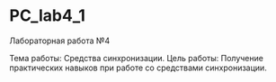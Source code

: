 # PC_lab4_1
Лабораторная работа №4

Тема работы: Средства синхронизации.
Цель работы: Получение практических навыков при работе со средствами
синхронизации.
